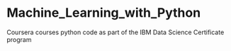 # Machine_Learning_with_Python
Coursera courses python code as part of the IBM Data Science Certificate program
